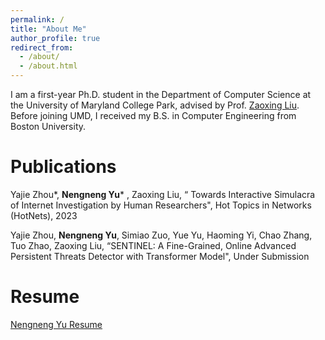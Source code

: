 ```yaml
---
permalink: /
title: "About Me"
author_profile: true
redirect_from: 
  - /about/
  - /about.html
---
```


I am a first-year Ph.D. student in the Department of Computer Science at the University of Maryland College Park, advised by Prof. [Zaoxing Liu](https://zaoxing.github.io/). Before joining UMD, I received my B.S. in Computer Engineering from Boston University.


Publications
======
Yajie Zhou*, **Nengneng Yu*** , Zaoxing Liu, “ Towards Interactive Simulacra of Internet Investigation by Human Researchers",  Hot Topics in Networks (HotNets), 2023

Yajie Zhou, **Nengneng Yu**, Simiao Zuo, Yue Yu, Haoming Yi, Chao Zhang, Tuo Zhao, Zaoxing Liu, “SENTINEL: A Fine-Grained, Online Advanced Persistent Threats Detector with Transformer Model", Under Submission

Resume
======
[Nengneng Yu Resume](https://github.com/Samfisheryu/samfisheryu.github.io/master/blob/files/CV_PhD_NengnengYu.pdf)
